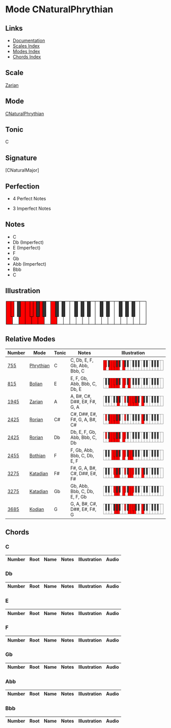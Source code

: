 # Mode CNaturalPhrythian

## Links

- [Documentation](index.md)
- [Scales Index](Scales.md)
- [Modes Index](Modes.md)
- [Chords Index](Chords.md)

## Scale

[Zarian](ScaleZarian.md)

## Mode

[CNaturalPhrythian](ModeCNaturalPhrythian.md)

## Tonic

C

## Signature

[CNaturalMajor]

## Perfection

 - 4 Perfect Notes

 - 3 Imperfect Notes

## Notes

- C
- Db (Imperfect)
- E (Imperfect)
- F
- Gb
- Abb (Imperfect)
- Bbb
- C

## Illustration

![CNaturalPhrythian](ModeCNaturalPhrythian.png)

## Relative Modes

| Number | Mode | Tonic | Notes | Illustration |
|--------|------|-------|-------|--------------|
| [755](https://ianring.com/musictheory/scales/755) | [Phrythian](ModePhrythian.md) | C | C, Db, E, F, Gb, Abb, Bbb, C | ![CNaturalPhrythian](ModeCNaturalPhrythian.png) |
| [815](https://ianring.com/musictheory/scales/815) | [Bolian](ModeBolian.md) | E | E, F, Gb, Abb, Bbb, C, Db, E | ![ENaturalBolian](ModeENaturalBolian.png) |
| [1945](https://ianring.com/musictheory/scales/1945) | [Zarian](ModeZarian.md) | A | A, B#, C#, D##, E#, F#, G, A | ![ANaturalZarian](ModeANaturalZarian.png) |
| [2425](https://ianring.com/musictheory/scales/2425) | [Rorian](ModeRorian.md) | C# | C#, D##, E#, F#, G, A, B#, C# | ![CSharpRorian](ModeCSharpRorian.png) |
| [2425](https://ianring.com/musictheory/scales/2425) | [Rorian](ModeRorian.md) | Db | Db, E, F, Gb, Abb, Bbb, C, Db | ![DFlatRorian](ModeDFlatRorian.png) |
| [2455](https://ianring.com/musictheory/scales/2455) | [Bothian](ModeBothian.md) | F | F, Gb, Abb, Bbb, C, Db, E, F | ![FNaturalBothian](ModeFNaturalBothian.png) |
| [3275](https://ianring.com/musictheory/scales/3275) | [Katadian](ModeKatadian.md) | F# | F#, G, A, B#, C#, D##, E#, F# | ![FSharpKatadian](ModeFSharpKatadian.png) |
| [3275](https://ianring.com/musictheory/scales/3275) | [Katadian](ModeKatadian.md) | Gb | Gb, Abb, Bbb, C, Db, E, F, Gb | ![GFlatKatadian](ModeGFlatKatadian.png) |
| [3685](https://ianring.com/musictheory/scales/3685) | [Kodian](ModeKodian.md) | G | G, A, B#, C#, D##, E#, F#, G | ![GNaturalKodian](ModeGNaturalKodian.png) |

## Chords

### C

| Number | Root | Name | Notes | Illustration | Audio |
|--------|------|------|-------|--------------|-------|

### Db

| Number | Root | Name | Notes | Illustration | Audio |
|--------|------|------|-------|--------------|-------|

### E

| Number | Root | Name | Notes | Illustration | Audio |
|--------|------|------|-------|--------------|-------|

### F

| Number | Root | Name | Notes | Illustration | Audio |
|--------|------|------|-------|--------------|-------|

### Gb

| Number | Root | Name | Notes | Illustration | Audio |
|--------|------|------|-------|--------------|-------|

### Abb

| Number | Root | Name | Notes | Illustration | Audio |
|--------|------|------|-------|--------------|-------|

### Bbb

| Number | Root | Name | Notes | Illustration | Audio |
|--------|------|------|-------|--------------|-------|

